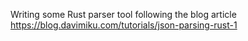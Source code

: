 Writing some Rust parser tool following the blog article https://blog.davimiku.com/tutorials/json-parsing-rust-1
